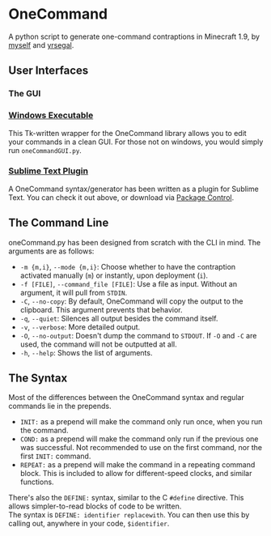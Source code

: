 # OneCommand
A python script to generate one-command contraptions in Minecraft 1.9, by [myself](http://thedestruc7i0n.ca) and [yrsegal](http://github.com/yrsegal).

## User Interfaces
### The GUI
### [Windows Executable](https://github.com/destruc7i0n/OneCommand/releases/download/v1.0.2/OneCommandGUI.v1.0.2.zip)
This Tk-written wrapper for the OneCommand library allows you to edit your commands in a clean GUI. For those not on windows, you would simply run `oneCommandGUI.py`.
### [Sublime Text Plugin](https://packagecontrol.io/packages/One%20Command%20Syntax%20Highlighter)
A OneCommand syntax/generator has been written as a plugin for Sublime Text. You can check it out above, or download via [Package Control](https://packagecontrol.io).

## The Command Line
oneCommand.py has been designed from scratch with the CLI in mind. The arguments are as follows:
* `-m {m,i}`, `--mode {m,i}`: Choose whether to have the contraption activated manually (`m`) or instantly, upon deployment (`i`).
* `-f [FILE]`, `--command_file [FILE]`: Use a file as input. Without an argument, it will pull from `STDIN`.
* `-C`, `--no-copy`: By default, OneCommand will copy the output to the clipboard. This argument prevents that behavior.
* `-q`, `--quiet`: Silences all output besides the command itself.
* `-v`, `--verbose`: More detailed output.
* `-O`, `--no-output`: Doesn't dump the command to `STDOUT`. If `-O` and `-C` are used, the command will not be outputted at all.
* `-h`, `--help`: Shows the list of arguments.

## The Syntax
Most of the differences between the OneCommand syntax and regular commands lie in the prepends.  

* `INIT:` as a prepend will make the command only run once, when you run the command.
* `COND:` as a prepend will make the command only run if the previous one was successful. Not recommended to use on the first command, nor the first `INIT:` command.
* `REPEAT:` as a prepend will make the command in a repeating command block. This is included to allow for different-speed clocks, and similar functions.

There's also the `DEFINE:` syntax, similar to the C `#define` directive. This allows simpler-to-read blocks of code to be written.  
The syntax is `DEFINE: identifier replacewith`. You can then use this by calling out, anywhere in your code, `$identifier`.
